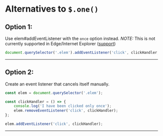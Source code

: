 # Alternatives to `$.one()`


## Option 1:

Use elem#addEventListener with the `once` option instead.
*NOTE:* This is not currently supported in Edge/Internet Explorer ([support](http://caniuse.com/#search=once))

```js
document.querySelector('.elem').addEventListener('click', clickHandler, { once: true });
```

---


## Option 2:

Create an event listener that cancels itself manually.

```js
const elem = document.querySelector('.elem');

const clickHandler = () => {
    console.log('I have been clicked only once');
    elem.removeEventListener('click', clickHandler);
};

elem.addEventListener('click', clickHandler);
```

---
